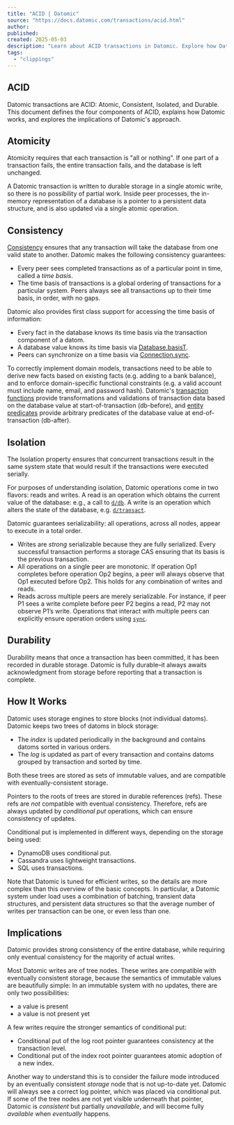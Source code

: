```yaml
---
title: "ACID | Datomic"
source: "https://docs.datomic.com/transactions/acid.html"
author:
published:
created: 2025-05-03
description: "Learn about ACID transactions in Datomic. Explore how Datomic ensures Atomicity, Consistency, Isolation, and Durability in your data management."
tags:
  - "clippings"
---
```

## ACID

Datomic transactions are ACID: Atomic, Consistent, Isolated, and Durable. This document defines the four components of ACID, explains how Datomic works, and explores the implications of Datomic's approach.

## Atomicity

Atomicity requires that each transaction is "all or nothing". If one part of a transaction fails, the entire transaction fails, and the database is left unchanged.

A Datomic transaction is written to durable storage in a single atomic write, so there is no possibility of partial work. Inside peer processes, the in-memory representation of a database is a pointer to a persistent data structure, and is also updated via a single atomic operation.

## Consistency

[Consistency](https://en.wikipedia.org/wiki/ACID) ensures that any transaction will take the database from one valid state to another. Datomic makes the following consistency guarantees:

- Every peer sees completed transactions as of a particular point in time, called a *time basis*.
- The time basis of transactions is a global ordering of transactions for a particular system. Peers always see all transactions up to their time basis, in order, with no gaps.

Datomic also provides first class support for accessing the time basis of information:

- Every fact in the database knows its time basis via the transaction component of a datom.
- A database value knows its time basis via [Database.basisT](https://docs.datomic.com/javadoc/datomic/Database.html#basisT--).
- Peers can synchronize on a time basis via [Connection.sync](https://docs.datomic.com/javadoc/datomic/Connection.html#sync-long-).

To correctly implement domain models, transactions need to be able to derive new facts based on existing facts (e.g. adding to a bank balance), and to enforce domain-specific functional constraints (e.g. a valid account must include name, email, and password hash). Datomic's [transaction functions](https://docs.datomic.com/transactions/transaction-functions.html) provide transformations and validations of transaction data based on the database value at start-of-transaction (db-before), and [entity predicates](https://docs.datomic.com/schema/schema-reference.html#entity-predicates) provide arbitrary predicates of the database value at end-of-transaction (db-after).

## Isolation

The Isolation property ensures that concurrent transactions result in the same system state that would result if the transactions were executed serially.

For purposes of understanding isolation, Datomic operations come in two flavors: reads and writes. A read is an operation which obtains the current value of the database: e.g., a call to [`d/db`](https://docs.datomic.com/clojure/index.html#datomic.api/db). A write is an operation which alters the state of the database, e.g. [`d/transact`](https://docs.datomic.com/clojure/index.html#datomic.api/transact).

Datomic guarantees serializability: all operations, across all nodes, appear to execute in a total order.

- Writes are *strong* serializable because they are fully serialized. Every successful transaction performs a storage CAS ensuring that its basis is the previous transaction.
- All operations on a single peer are monotonic. If operation Op1 completes before operation Op2 begins, a peer will always observe that Op1 executed before Op2. This holds for any combination of writes and reads.
- Reads across multiple peers are merely serializable. For instance, if peer P1 sees a write complete before peer P2 begins a read, P2 may not observe P1’s write. Operations that interact with multiple peers can explicitly ensure operation orders using [`sync`](https://docs.datomic.com/clojure/index.html#datomic.api/sync).

## Durability

Durability means that once a transaction has been committed, it has been recorded in durable storage. Datomic is fully durable–it always awaits acknowledgment from storage before reporting that a transaction is complete.

## How It Works

Datomic uses storage engines to store blocks (not individual datoms). Datomic keeps two trees of datoms in block storage:

- The *index* is updated periodically in the background and contains datoms sorted in various orders.
- The *log* is updated as part of every transaction and contains datoms grouped by transaction and sorted by time.

Both these trees are stored as sets of immutable values, and are compatible with eventually-consistent storage.

Pointers to the roots of trees are stored in durable references (refs). These refs are *not* compatible with eventual consistency. Therefore, refs are always updated by *conditional put* operations, which can ensure consistency of updates.

Conditional put is implemented in different ways, depending on the storage being used:

- DynamoDB uses conditional put.
- Cassandra uses lightweight transactions.
- SQL uses transactions.

Note that Datomic is tuned for efficient writes, so the details are more complex than this overview of the basic concepts. In particular, a Datomic system under load uses a combination of batching, transient data structures, and persistent data structures so that the average number of writes per transaction can be one, or even less than one.

## Implications

Datomic provides strong consistency of the entire database, while requiring only eventual consistency for the majority of actual writes.

Most Datomic writes are of tree nodes. These writes are compatible with eventually consistent storage, because the semantics of immutable values are beautifully simple: In an immutable system with no updates, there are only two possibilities:

- a value is present
- a value is not present yet

A few writes require the stronger semantics of conditional put:

- Conditional put of the log root pointer guarantees consistency at the transaction level.
- Conditional put of the index root pointer guarantees atomic adoption of a new index.

Another way to understand this is to consider the failure mode introduced by an eventually consistent *storage* node that is not up-to-date yet. Datomic will always see a correct log pointer, which was placed via conditional put. If some of the tree nodes are not yet visible underneath that pointer, Datomic is *consistent* but partially *unavailable*, and will become fully *available* when *eventually* happens.